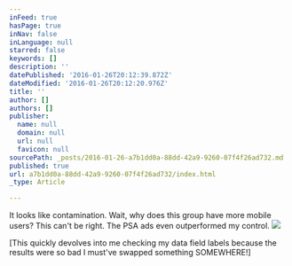 ```yaml
---
inFeed: true
hasPage: true
inNav: false
inLanguage: null
starred: false
keywords: []
description: ''
datePublished: '2016-01-26T20:12:39.872Z'
dateModified: '2016-01-26T20:12:20.976Z'
title: ''
author: []
authors: []
publisher:
  name: null
  domain: null
  url: null
  favicon: null
sourcePath: _posts/2016-01-26-a7b1dd0a-88dd-42a9-9260-07f4f26ad732.md
published: true
url: a7b1dd0a-88dd-42a9-9260-07f4f26ad732/index.html
_type: Article

---
```

It looks like contamination. Wait, why does this group have more mobile users? This can't be right. The PSA ads even outperformed my control.
![](https://the-grid-user-content.s3-us-west-2.amazonaws.com/e288f1bc-6b8c-47f4-a982-12e02b50cad1.png)

\[This quickly devolves into me checking my data field labels because the results were so bad I must've swapped something SOMEWHERE!\]